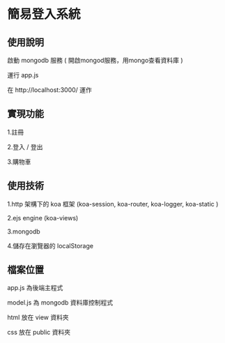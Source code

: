 # 簡易登入系統

## 使用說明
啟動 mongodb 服務 ( 開啟mongod服務，用mongo查看資料庫 )

運行 app.js 

在 http://localhost:3000/ 運作

## 實現功能
1.註冊

2.登入 / 登出

3.購物車

## 使用技術
1.http 架構下的 koa 框架 (koa-session, koa-router, koa-logger, koa-static )

2.ejs engine (koa-views)

3.mongodb

4.儲存在瀏覽器的 localStorage 

## 檔案位置
app.js 為後端主程式

model.js 為 mongodb 資料庫控制程式

html 放在 view 資料夾

css 放在 public 資料夾
